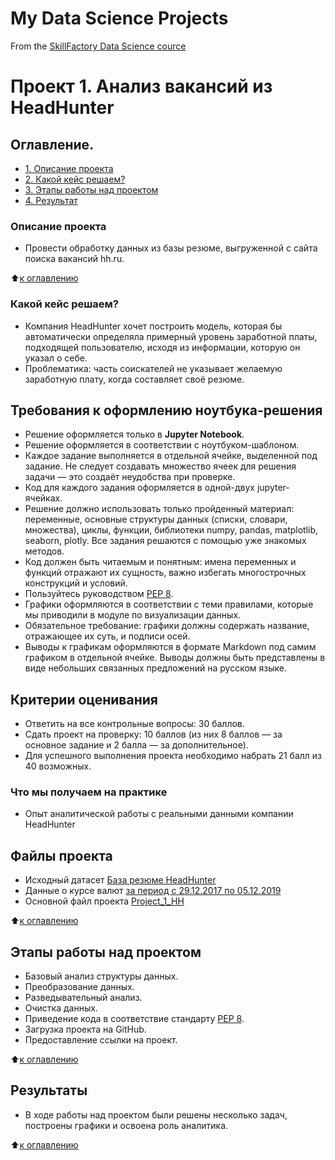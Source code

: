 # My Data Science Projects
From the [SkillFactory Data Science cource](https://skillfactory.ru/data-scientist)

# Проект 1. Анализ вакансий из HeadHunter


## Оглавление.
* [1. Описание проекта](https://github.com/Sphexxx/sf_data_science/blob/main/project_1/README.md#Описание-проекта)
* [2. Какой кейс решаем?](https://github.com/Sphexxx/sf_data_science/blob/main/project_1/README.md#Какой-кейс-решаем)
* [3. Этапы работы над проектом](https://github.com/Sphexxx/sf_data_science/blob/main/project_1/README.md#Этапы-работы-над-проектом)
* [4. Результат](https://github.com/Sphexxx/sf_data_science/blob/main/project_1/README.md#Результат)


### Описание проекта
+ Провести обработку данных из базы резюме, выгруженной с сайта поиска вакансий hh.ru.

:arrow_up:[к оглавлению](https://github.com/Sphexxx/sf_data_science/blob/main/project_1/README.md#Оглавление)

### Какой кейс решаем?
+ Компания HeadHunter хочет построить модель, которая бы автоматически определяла примерный уровень заработной платы, подходящей пользователю, исходя из информации, которую он указал о себе.
+ Проблематика: часть соискателей не указывает желаемую заработную плату, когда составляет своё резюме.

## Требования к оформлению ноутбука-решения
+ Решение оформляется только в **Jupyter Notebook**.
+ Решение оформляется в соответствии с ноутбуком-шаблоном.
+ Каждое задание выполняется в отдельной ячейке, выделенной под задание. Не следует создавать множество ячеек для решения задачи — это создаёт неудобства при проверке.
+ Код для каждого задания оформляется в одной-двух jupyter-ячейках.
+ Решение должно использовать только пройденный материал: переменные, основные структуры данных (списки, словари, множества), циклы, функции, библиотеки numpy, pandas, matplotlib, seaborn, plotly. Все задания решаются с помощью уже знакомых методов.
+ Код должен быть читаемым и понятным: имена переменных и функций отражают их сущность, важно избегать многострочных конструкций и условий.
+ Пользуйтесь руководством [PEP 8](https://peps.python.org/pep-0008/).
+ Графики оформляются в соответствии с теми правилами, которые мы приводили в модуле по визуализации данных.
+ Обязательное требование: графики должны содержать название, отражающее их суть, и подписи осей.
+ Выводы к графикам оформляются в формате Markdown под самим графиком в отдельной ячейке. Выводы должны быть представлены в виде небольших связанных предложений на русском языке.

## Критерии оценивания
+ Ответить на все контрольные вопросы: 30 баллов.
+ Сдать проект на проверку: 10 баллов (из них 8 баллов — за основное задание и 2 балла — за дополнительное).
+ Для успешного выполнения проекта необходимо набрать 21 балл из 40 возможных.

### Что мы получаем на практике
+ Опыт аналитической работы с реальными данными компании HeadHunter

## Файлы проекта
+ Исходный датасет [База резюме HeadHunter](https://drive.google.com/file/d/1EdKFdMKIaq025Rim9B5yobgqzP_cRQ6n/view?usp=sharing)
+ Данные о курсе валют [за период с 29.12.2017 по 05.12.2019](https://drive.google.com/file/d/1-ttzdId61rLODjcFNcpdzmKnYrz6NrX-/view?usp=sharing)
+ Основной файл проекта [Project_1_HH](https://github.com/Sphexxx/sf_data_science/blob/main/project_1/Project_1_HH.ipynb)

:arrow_up:[к оглавлению](https://github.com/Sphexxx/sf_data_science/blob/main/project_1/README.md#Оглавление)

## Этапы работы над проектом
+ Базовый анализ структуры данных.
+ Преобразование данных.
+ Разведывательный анализ.
+ Очистка данных.
+ Приведение кода в соответствие стандарту [PEP 8](https://peps.python.org/pep-0008/).
+ Загрузка проекта на GitHub.
+ Предоставление ссылки на проект.

:arrow_up:[к оглавлению](https://github.com/Sphexxx/sf_data_science/blob/main/project_1/README.md#Оглавление)

## Результаты
+ В ходе работы над проектом были решены несколько задач, построены графики и освоена роль аналитика.

:arrow_up:[к оглавлению](https://github.com/Sphexxx/sf_data_science/blob/main/project_1/README.md#Оглавление)